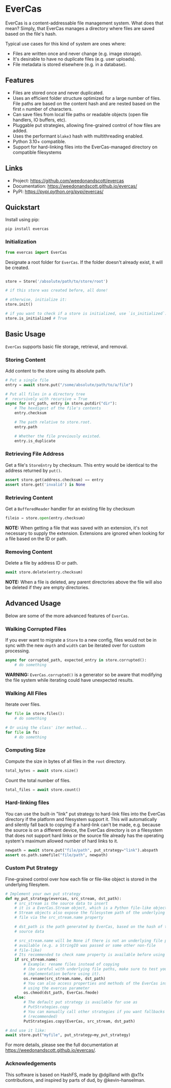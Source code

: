 # EverCas

EverCas is a content-addressable file management system. What does that
mean? Simply, that EverCas manages a directory where files are saved
based on the file\'s hash.

Typical use cases for this kind of system are ones where:

-   Files are written once and never change (e.g. image storage).
-   It\'s desirable to have no duplicate files (e.g. user uploads).
-   File metadata is stored elsewhere (e.g. in a database).

## Features

-   Files are stored once and never duplicated.
-   Uses an efficient folder structure optimized for a large number of
    files. File paths are based on the content hash and are nested based
    on the first `n` number of characters.
-   Can save files from local file paths or readable objects (open file
    handlers, IO buffers, etc).
-   Pluggable put strategies, allowing fine-grained control of how files
    are added.
-   Uses the performant `blake3` hash with multithreading enabled.
-   Python 3.10+ compatible.
-   Support for hard-linking files into the EverCas-managed directory on
    compatible filesystems

## Links

-   Project: <https://github.com/weedonandscott/evercas>
-   Documentation: <https://weedonandscott.github.io/evercas/>
-   PyPI: <https://pypi.python.org/pypi/evercas/>

## Quickstart

Install using pip:

    pip install evercas

### Initialization

``` python
from evercas import EverCas
```

Designate a root folder for `EverCas`. If the folder doesn\'t already
exist, it will be created.

``` python

store = Store('/absolute/path/to/store/root')

# if this store was created before, all done!

# otherwise, initialize it:
store.init()

# if you want to check if a store is initialized, use `is_initialized`:
store.is_initialized # True
```

## Basic Usage

`EverCas` supports basic file storage, retrieval, and removal.

### Storing Content

Add content to the store using its absolute path.

``` python
# Put a single file
entry = await store.put("/some/absolute/path/to/a/file")

# Put all files in a directory tree
#  recursively with recursive = True 
async for src_path, entry in store.putdir("dir"):
    # The hexdigest of the file's contents
    entry.checksum

    # The path relative to store.root.
    entry.path

    # Whether the file previously existed.
    entry.is_duplicate
```

### Retrieving File Address

Get a file\'s `StoreEntry` by checksum. This entry would be
identical to the address returned by `put()`.

``` python
assert store.get(address.checksum) == entry
assert store.get('invalid') is None
```

### Retrieving Content

Get a `BufferedReader` handler for an existing file by checksum

``` python
fileio = store.open(entry.checksum)
```

**NOTE:** When getting a file that was saved with an extension, it\'s
not necessary to supply the extension. Extensions are ignored when
looking for a file based on the ID or path.

### Removing Content

Delete a file by address ID or path.

``` python
await store.delete(entry.checksum)
```

**NOTE:** When a file is deleted, any parent directories above the file
will also be deleted if they are empty directories.

## Advanced Usage

Below are some of the more advanced features of `EverCas`.

### Walking Corrupted Files

If you ever want to migrate a `Store` to a new config, files would not be in sync
with the new `depth` and `width` can be iterated over for custom processing.

``` python
async for corrupted_path, expected_entry in store.corrupted():
    # do something
```

**WARNING:** `EverCas.corrupted()` is a generator so be aware that
modifying the file system while iterating could have unexpected results.

### Walking All Files

Iterate over files.

``` python
for file in store.files():
    # do something

# Or using the class' iter method...
for file in fs:
    # do something
```

### Computing Size

Compute the size in bytes of all files in the `root` directory.

``` python
total_bytes = await store.size()
```

Count the total number of files.

``` python
total_files = await store.count()
```

### Hard-linking files

You can use the built-in \"link\" put strategy to hard-link files into
the EverCas directory if the platform and filesystem support it. This
will automatically and silently fall back to copying if a hard-link
can\'t be made, e.g. because the source is on a different device, the
EverCas directory is on a filesystem that does not support hard links or
the source file already has the operating system\'s maximum allowed
number of hard links to it.

``` python
newpath = await store.put("file/path", put_strategy="link").abspath
assert os.path.samefile("file/path", newpath)
```

### Custom Put Strategy

Fine-grained control over how each file or file-like object is stored in
the underlying filesytem.

``` python
# Implement your own put strategy
def my_put_strategy(evercas, src_stream, dst_path):
    # src_stream is the source data to insert
    # it is a EverCas.Stream object, which is a Python file-like object
    # Stream objects also expose the filesystem path of the underlying
    # file via the src_stream.name property

    # dst_path is the path generated by EverCas, based on the hash of the
    # source data

    # src_stream.name will be None if there is not an underlying file path
    # available (e.g. a StringIO was passed or some other non-file
    # file-like)
    # Its recommended to check name property is available before using
    if src_stream.name:
        # Example: rename files instead of copying
        # (be careful with underlying file paths, make sure to test your
        # implementation before using it).
        os.rename(src_stream.name, dst_path)
        # You can also access properties and methods of the EverCas instance
        # using the evercas parameter
        os.chmod(dst_path, EverCas.fmode)
    else:
        # The default put strategy is available for use as
        # PutStrategies.copy
        # You can manually call other strategies if you want fallbacks
        # (recommended)
        PutStrategies.copy(EverCas, src_stream, dst_path)

# And use it like:
await store.put("myfile", put_strategy=my_put_strategy)
```

For more details, please see the full documentation at
<https://weedonandscott.github.io/evercas/>.

### Acknowledgements

This software is based on HashFS, made by @dgilland with @x11x contributions, and inspired by parts of dud, by @kevin-hanselman.
